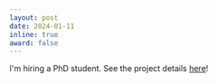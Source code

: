 ```yaml
---
layout: post
date: 2024-01-11
inline: true
award: false
---
```


I'm hiring a PhD student. See the project details [here](https://azqanadeem.github.io/projects/phd-xai-incidentresponse/)!